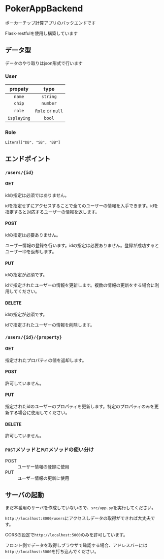 # PokerAppBackend

ポーカーチップ計算アプリのバックエンドです

Flask-restfulを使用し構築しています

## データ型

データのやり取りはjson形式で行います

### User

|   propaty   |       type       |
|:-----------:|:----------------:|
|    `name`   |     `string`     |
|    `chip`   |     `number`     |
|    `role`   | `Role` or `null` |
| `isplaying` |      `bool`      |

### Role

`Literal["DB", "SB", "BB"]`

## エンドポイント

### `/users/{id}`

#### GET

idの指定は必須ではありません。

idを指定せずにアクセスすることで全てのユーザーの情報を入手できます。idを指定すると対応するユーザーの情報を返します。

#### POST

idの指定は必要ありません。

ユーザー情報の登録を行います。idの指定は必要ありません。登録が成功するとユーザーIDを返却します。

#### PUT

idの指定が必須です。

idで指定されたユーザーの情報を更新します。複数の情報の更新をする場合に利用してください。

#### DELETE

idの指定が必須です。

idで指定されたユーザーの情報を削除します。

### `/users/{id}/{property}`

#### GET

指定されたプロパティの値を返却します。

#### POST

許可していません。

#### PUT

指定されたidのユーザーのプロパティを更新します。特定のプロパティのみを更新する場合に使用してください。

#### DELETE

許可していません。

### `POST`メソッドと`PUT`メソッドの使い分け

<dl>
    <dt>POST</dt>
    <dd>ユーザー情報の登録に使用</dd>
    <dt>PUT</dt>
    <dd>ユーザー情報の更新に使用</dd>
</dl>

## サーバの起動

まだ本番用のサーバを作成していないので、`src/app.py`を実行してください。

`http://localhost:8000/users`にアクセスしデータの取得ができれば大丈夫です。


CORSの設定で`http://localhost:5000`のみを許可しています。

フロント側でデータを取得しブラウザで確認する場合、アドレスバーには`http://localhost:5000`を打ち込んでください。
